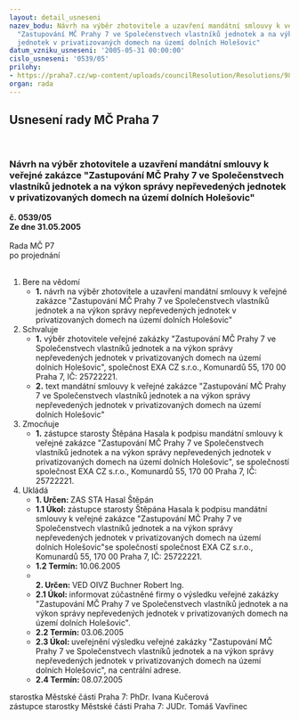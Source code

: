 ```yaml
---
layout: detail_usneseni
nazev_bodu: Návrh na výběr zhotovitele a uzavření mandátní smlouvy k veřejné zakázce
  "Zastupování MČ Prahy 7 ve Společenstvech vlastníků jednotek a na výkon správy nepřevedených
  jednotek v privatizovaných domech na území dolních Holešovic"
datum_vzniku_usneseni: '2005-05-31 00:00:00'
cislo_usneseni: '0539/05'
prilohy:
- https://praha7.cz/wp-content/uploads/councilResolution/Resolutions/9837/27-ms-exaok.doc
organ: rada
---
```

<div id="ucUsn_pList" class="usn">
	<span><h2>Usnesení rady MČ Praha 7 </h2>
<br></span><div class="standBody">
<span><h3>Návrh na výběr zhotovitele a uzavření mandátní smlouvy k veřejné zakázce "Zastupování MČ Prahy 7 ve Společenstvech vlastníků jednotek a na výkon správy nepřevedených jednotek v privatizovaných domech na území dolních Holešovic"</h3></span><div class="center">
		<strong>č. 0539/05</strong><br>
	</div>
<div class="center">
		<strong>Ze dne 31.05.2005</strong><br><br>
	</div>Rada MČ P7<br> po projednání<br><br><ol>
<li>Bere na vědomí<ul><li>
<strong>1.</strong> návrh na výběr zhotovitele a uzavření mandátní smlouvy k veřejné zakázce "Zastupování MČ Prahy 7 ve Společenstvech vlastníků jednotek a na výkon správy nepřevedených jednotek v privatizovaných domech na území dolních Holešovic"</li></ul>
</li>
<li>Schvaluje<ul>
<li>
<strong>1.</strong> výběr zhotovitele veřejné zakázky "Zastupování MČ Prahy 7 ve Společenstvech vlastníků jednotek a na výkon správy nepřevedených jednotek v privatizovaných domech na území dolních Holešovic",  společnost EXA CZ s.r.o., Komunardů 55, 170 00 Praha 7, IČ: 25722221. </li>
<li>
<strong>2.</strong> text mandátní smlouvy k veřejné zakázce "Zastupování MČ Prahy 7 ve Společenstvech vlastníků jednotek a na výkon správy nepřevedených jednotek v privatizovaných domech na území dolních Holešovic"</li>
</ul>
</li>
<li>Zmocňuje<ul><li>
<strong>1.</strong> zástupce starosty Štěpána Hasala k podpisu mandátní smlouvy k veřejné zakázce "Zastupování MČ Prahy 7 ve Společenstvech vlastníků jednotek a na výkon správy nepřevedených jednotek v privatizovaných domech na území dolních Holešovic", se společností společnost EXA CZ s.r.o., Komunardů 55, 170 00 Praha 7, IČ: 25722221. </li></ul>
</li>
<li>Ukládá<ul>
<li>
<strong>1. Určen: </strong>ZAS STA Hasal Štěpán</li>
<li>
<strong>1.1 Úkol: </strong>zástupce starosty Štěpána Hasala k podpisu mandátní smlouvy k veřejné zakázce "Zastupování MČ Prahy 7 ve Společenstvech vlastníků jednotek a na výkon správy nepřevedených jednotek v privatizovaných domech na území dolních Holešovic"se společností společnost EXA CZ s.r.o., Komunardů 55, 170 00 Praha 7, IČ: 25722221. </li>
<li>
<strong>1.2 Termín: </strong>10.06.2005</li>
<li>
<strong><br>2. Určen: </strong>VED OIVZ Buchner Robert Ing.</li>
<li>
<strong>2.1 Úkol: </strong>informovat zúčastněné firmy o výsledku veřejné zakázky "Zastupování MČ Prahy 7 ve Společenstvech vlastníků jednotek a na výkon správy nepřevedených jednotek v privatizovaných domech na území dolních Holešovic".</li>
<li>
<strong>2.2 Termín: </strong>03.06.2005</li>
<li>
<strong>2.3 Úkol: </strong>uveřejnění výsledku veřejné zakázky "Zastupování MČ Prahy 7 ve Společenstvech vlastníků jednotek a na výkon správy nepřevedených jednotek v privatizovaných domech na území dolních Holešovic", na centrální adrese. </li>
<li>
<strong>2.4 Termín: </strong>08.07.2005</li>
</ul>
</li>
</ol>starostka Městské části Praha 7: PhDr. Ivana Kučerová<br>zástupce starostky Městské části Praha 7: JUDr. Tomáš Vavřinec 
</div>
</div>